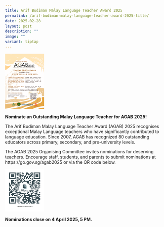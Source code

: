```yaml
---
title: Arif Budiman Malay Language Teacher Award 2025
permalink: /arif-budiman-malay-language-teacher-award-2025-title/
date: 2025-02-28
layout: post
description: ""
image: ""
variant: tiptap
---
```

<p></p>
<div class="isomer-image-wrapper">
<img style="width: 25%;" height="auto" width="100%" alt="" src="/images/2025 uploads/3__AGAB_2025_Poster.png">
</div>
<p></p>
<p><strong>Nominate an Outstanding Malay Language Teacher for AGAB 2025!</strong>
</p>
<p>The Arif Budiman Malay Language Teacher Award (AGAB) 2025 recognises exceptional
Malay Language teachers who have significantly contributed to language
education. Since 2007, AGAB has recognized 80 outstanding educators across
primary, secondary, and pre-university levels.</p>
<p>The AGAB 2025 Organising Committee invites nominations for deserving teachers.
Encourage staff, students, and parents to submit nominations at <a rel="noopener noreferrer nofollow" target="_blank">https://go.gov.sg/agab2025</a> or via
the QR code below.</p>
<p></p>
<div class="isomer-image-wrapper">
<img style="width: 25%;" height="auto" width="100%" alt="" src="/images/2025 uploads/4__AGAB_2025_Nomination_QR_Code.png">
</div>
<p></p>
<p><strong>Nominations close on 4 April 2025, 5 PM.</strong>
</p>